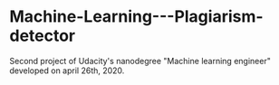 # Machine-Learning---Plagiarism-detector
Second project of Udacity's nanodegree "Machine learning engineer" developed on april 26th, 2020.
